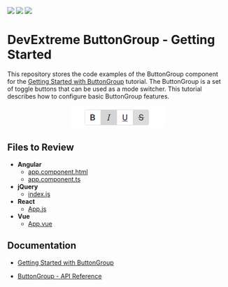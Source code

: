 <!-- default badges list -->
![](https://img.shields.io/endpoint?url=https://codecentral.devexpress.com/api/v1/VersionRange/309616768/20.2.3%2B)
[![](https://img.shields.io/badge/Open_in_DevExpress_Support_Center-FF7200?style=flat-square&logo=DevExpress&logoColor=white)](https://supportcenter.devexpress.com/ticket/details/T945766)
[![](https://img.shields.io/badge/📖_How_to_use_DevExpress_Examples-e9f6fc?style=flat-square)](https://docs.devexpress.com/GeneralInformation/403183)
<!-- default badges end -->
# DevExtreme ButtonGroup - Getting Started 

This repository stores the code examples of the ButtonGroup component for the [Getting Started with ButtonGroup](https://js.devexpress.com/Documentation/Guide/UI_Components/ButtonGroup/Getting_Started_with_ButtonGroup/) tutorial. The ButtonGroup is a set of toggle buttons that can be used as a mode switcher. This tutorial describes how to configure basic ButtonGroup features. 

<div align="center"><img src="./buttongroup.png" /></div>

## Files to Review

- **Angular**
    - [app.component.html](angular/src/app/app.component.html)
    - [app.component.ts](angular/src/app/app.component.ts)
- **jQuery**
    - [index.js](jquery/src/index.js)
- **React**
    - [App.js](react/src/App.js)
- **Vue**
    - [App.vue](vue/src/App.vue)

## Documentation

- [Getting Started with ButtonGroup](https://js.devexpress.com/Documentation/Guide/UI_Components/ButtonGroup/Getting_Started_with_ButtonGroup/)

- [ButtonGroup - API Reference](https://js.devexpress.com/Documentation/ApiReference/UI_Components/dxButtonGroup/)
